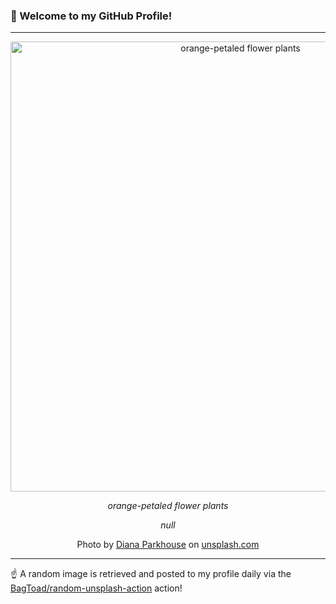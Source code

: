 ### 👋 Welcome to my GitHub Profile!

----

<div align="center">
  <img width="720" src="https://images.unsplash.com/photo-1542804420-dad10f4469b3?crop=entropy&cs=tinysrgb&fit=max&fm=jpg&ixid=M3w1NTI0OTR8MHwxfHJhbmRvbXx8fHx8fHx8fDE3MDg5Mjc3NDd8&ixlib=rb-4.0.3&q=80&w=1080" alt="orange-petaled flower plants">
  
  <em>orange-petaled flower plants</em>
  
  <em>null</em>
  
  Photo by [Diana Parkhouse](null) on [unsplash.com](https://unsplash.com/)
</div>

----

☝️ A random image is retrieved and posted to my profile daily via the [BagToad/random-unsplash-action](https://github.com/BagToad/random-unsplash-action) action!
